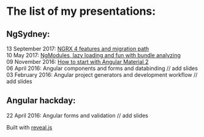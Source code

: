 # The list of my presentations:

## NgSydney:  

13 September 2017: [NGRX 4 features and migration path](https://kuncevic.github.io/presentations/ngrx-4-features-and-migration-path.html)  
10 May 2017: [NgModules, lazy loading and fun with bundle analyzing](https://kuncevic.github.io/presentations/ng-modules-lazy-loading-and-fun-with-bundle-analyzing.html)  
09 November 2016: [How to start with Angular Material 2](https://kuncevic.github.io/presentations/getting-sarted-with-angular-material-2.html)  
06 April 2016: Angular components and forms and databinding	// add slides  
03 February 2016: Angular project generators and development workflow // add slides

## Angular hackday:  

22 April 2016: Angular forms and validation // add slides

Built with [reveal.js](https://github.com/hakimel/reveal.js)
